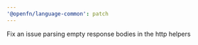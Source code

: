 ```yaml
---
'@openfn/language-common': patch
---
```


Fix an issue parsing empty response bodies in the http helpers
